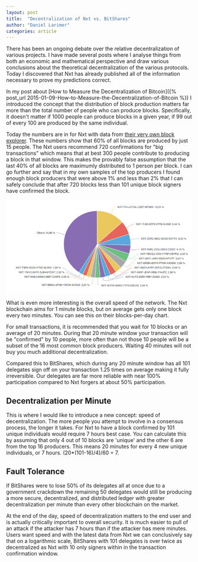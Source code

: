 ```yaml
---
layout: post
title:  "Decentralization of Nxt vs. BitShares"
author: "Daniel Larimer"
categories: article 
---
```


There has been an ongoing debate over the relative decentralization of various projects.  I have made several posts where I analyse things from
both an economic and mathematical perspective and draw various conclusions about the theoretical decentralization of the various protocols.  Today
I discovered that Nxt has already published all of the information necessary to prove my predictions correct.

In my post about [How to Measure the Decentralization of Bitcoin]({% post_url 2015-01-09-How-to-Measure-the-Decentralization-of-Bitcoin %}) I introduced the concept that the distribution of block production matters
far more than the total number of people who can produce blocks.   Specifically, it doesn't matter if 1000 people can produce blocks in a given year,
if 99 out of every 100 are produced by the same individual.   

Today the numbers are in for Nxt with data from [their very own block explorer](https://nxtblocks.info/#section/blockexplorer_charts).  These numbers show that 60% of all blocks are produced by just 15 people.  The
Nxt users recommend 720 confirmations for "big transactions" which means that at best 300 people contribute to producing a block in that window.  This makes the
provably false assumption that the last 40% of all blocks are maximumly distributed to 1 person per block.   I can go further and say that in my own samples of the
top producers I found enough block producers that were above 1% and less than 2% that I can safely conclude that after 720 blocks less than 101 unique block 
signers have confirmed the block.

<center>
<img src="/media/nxt_forging.png"/>
</center>

What is even more interesting is the overall speed of the network.  The Nxt blockchain aims for 1 minute blocks, but on average gets only one block every
two minutes.   You can see this on their blocks-per-day chart.  

For small transactions, it is recommended that you wait for 10 blocks or an average of 20 minutes.  During that 20 minute window your transaction will be "confirmed" by 10 people, more often than not those 10 people will be a subset of the 16 most common block producers.  Waiting 40 minutes will not buy you much additional decentralization. 

Compared this to BitShares, which during any 20 minute window has all 101 delegates sign off on your transaction 1.25 times on average making it fully irreversible.  Our delegates are
far more reliable with near 100% participation compared to Nxt forgers at about 50% participation.   

## Decentralization per Minute

This is where I would like to introduce a new concept: speed of decentralization.  The more people you attempt to involve in a consensus process, the longer it takes.  For
Nxt to have a block confirmed by 101 unique individuals would require 7 hours best case.  You can calculate this by assuming that only 4 out of 10 blocks are 'unique' and the
other 6 are from the top 16 producers.   This means 20 minutes for every 4 new unique individuals, or 7 hours.   (20*(101-16)/4)/60 = 7.

## Fault Tolerance 

If BitShares were to lose 50% of its delegates all at once due to a government crackdown the remaining 50 delegates would still be producing a more secure, decentralized, and
distributed ledger with greater decentralization per minute than every other blockchain on the market.   

At the end of the day, speed of decentralization matters to the end user and is actually critically important to overall security.  It is much easier to pull of an attack if
the attacker has 7 hours than if the attacker has mere minutes.   Users want speed and with the latest data from Nxt we can conclusively say that on a logarithmic scale,
BitShares with 101 delegates is over twice as decentralized as Nxt with 10 only signers within in the transaction confirmation window.







